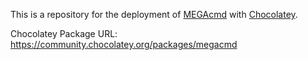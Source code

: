 This is a repository for the deployment of [MEGAcmd](https://mega.io/cmd) with [Chocolatey](https://chocolatey.org/).

Chocolatey Package URL: https://community.chocolatey.org/packages/megacmd